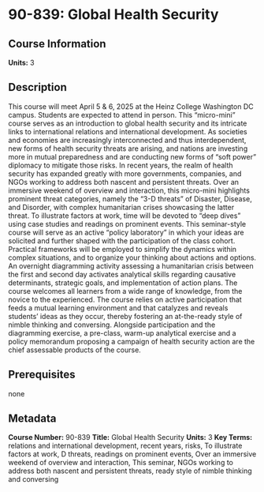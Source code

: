 # 90-839: Global Health Security

## Course Information

**Units:** 3

## Description

This course will meet April 5 & 6, 2025 at the Heinz College Washington DC campus. Students are expected to attend in person. This “micro-mini” course serves as an introduction to global health security and its intricate links to international relations and international development. As societies and economies are increasingly interconnected and thus interdependent, new forms of health security threats are arising, and nations are investing more in mutual preparedness and are conducting new forms of “soft power” diplomacy to mitigate those risks. In recent years, the realm of health security has expanded greatly with more governments, companies, and NGOs working to address both nascent and persistent threats. Over an immersive weekend of overview and interaction, this micro-mini highlights prominent threat categories, namely the “3-D threats” of Disaster, Disease, and Disorder, with complex humanitarian crises showcasing the latter threat. To illustrate factors at work, time will be devoted to “deep dives” using case studies and readings on prominent events. This seminar-style course will serve as an active “policy laboratory” in which your ideas are solicited and further shaped with the participation of the class cohort. Practical frameworks will be employed to simplify the dynamics within complex situations, and to organize your thinking about actions and options. An overnight diagramming activity assessing a humanitarian crisis between the first and second day activates analytical skills regarding causative determinants, strategic goals, and implementation of action plans. The course welcomes all learners from a wide range of knowledge, from the novice to the experienced. The course relies on active participation that feeds a mutual learning environment and that catalyzes and reveals students’ ideas as they occur, thereby fostering an at-the-ready style of nimble thinking and conversing. Alongside participation and the diagramming exercise, a pre-class, warm-up analytical exercise and a policy memorandum proposing a campaign of health security action are the chief assessable products of the course.

## Prerequisites

none

## Metadata

**Course Number:** 90-839
**Title:** Global Health Security
**Units:** 3
**Key Terms:** relations and international development, recent years, risks, To illustrate factors at work, D threats, readings on prominent events, Over an immersive weekend of overview and interaction, This seminar, NGOs working to address both nascent and persistent threats, ready style of nimble thinking and conversing

